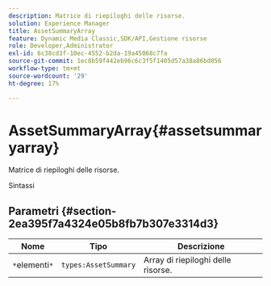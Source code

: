 ```yaml
---
description: Matrice di riepiloghi delle risorse.
solution: Experience Manager
title: AssetSummaryArray
feature: Dynamic Media Classic,SDK/API,Gestione risorse
role: Developer,Administrator
exl-id: 6c38cd3f-10ec-4552-b2da-19a45068c7fa
source-git-commit: 1ec8b59f442eb96c6c3f5f1405d57a38a86bd056
workflow-type: tm+mt
source-wordcount: '29'
ht-degree: 17%

---
```


# AssetSummaryArray{#assetsummaryarray}

Matrice di riepiloghi delle risorse.

Sintassi

## Parametri {#section-2ea395f7a4324e05b8fb7b307e3314d3}

| Nome | Tipo | Descrizione |
|---|---|---|
| `*`elementi`*` | `types:AssetSummary` | Array di riepiloghi delle risorse. |
